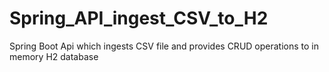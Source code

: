 # Spring_API_ingest_CSV_to_H2
Spring Boot Api which ingests CSV file and provides CRUD operations to in memory H2 database
